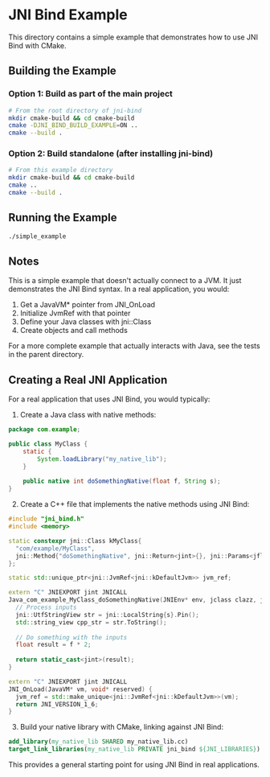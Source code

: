 # JNI Bind Example

This directory contains a simple example that demonstrates how to use JNI Bind with CMake.

## Building the Example

### Option 1: Build as part of the main project

```bash
# From the root directory of jni-bind
mkdir cmake-build && cd cmake-build
cmake -DJNI_BIND_BUILD_EXAMPLE=ON ..
cmake --build .
```

### Option 2: Build standalone (after installing jni-bind)

```bash
# From this example directory
mkdir cmake-build && cd cmake-build
cmake ..
cmake --build .
```

## Running the Example

```bash
./simple_example
```

## Notes

This is a simple example that doesn't actually connect to a JVM. It just demonstrates the JNI Bind syntax. In a real application, you would:

1. Get a JavaVM* pointer from JNI_OnLoad
2. Initialize JvmRef with that pointer
3. Define your Java classes with jni::Class
4. Create objects and call methods

For a more complete example that actually interacts with Java, see the tests in the parent directory.

## Creating a Real JNI Application

For a real application that uses JNI Bind, you would typically:

1. Create a Java class with native methods:

```java
package com.example;

public class MyClass {
    static {
        System.loadLibrary("my_native_lib");
    }
    
    public native int doSomethingNative(float f, String s);
}
```

2. Create a C++ file that implements the native methods using JNI Bind:

```cpp
#include "jni_bind.h"
#include <memory>

static constexpr jni::Class kMyClass{
  "com/example/MyClass",
  jni::Method{"doSomethingNative", jni::Return<jint>{}, jni::Params<jfloat, jstring>{}},
};

static std::unique_ptr<jni::JvmRef<jni::kDefaultJvm>> jvm_ref;

extern "C" JNIEXPORT jint JNICALL
Java_com_example_MyClass_doSomethingNative(JNIEnv* env, jclass clazz, jfloat f, jstring s) {
  // Process inputs
  jni::UtfStringView str = jni::LocalString{s}.Pin();
  std::string_view cpp_str = str.ToString();
  
  // Do something with the inputs
  float result = f * 2;
  
  return static_cast<jint>(result);
}

extern "C" JNIEXPORT jint JNICALL
JNI_OnLoad(JavaVM* vm, void* reserved) {
  jvm_ref = std::make_unique<jni::JvmRef<jni::kDefaultJvm>>(vm);
  return JNI_VERSION_1_6;
}
```

3. Build your native library with CMake, linking against JNI Bind:

```cmake
add_library(my_native_lib SHARED my_native_lib.cc)
target_link_libraries(my_native_lib PRIVATE jni_bind ${JNI_LIBRARIES})
```

This provides a general starting point for using JNI Bind in real applications.